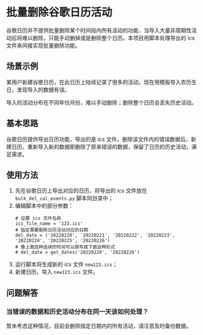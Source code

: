 # 批量删除谷歌日历活动

谷歌日历并不提供批量删除某个时间段内所有活动的功能，当导入大量非周期性活动后将难以删除，只能手动删掉或是删除整个日历。本项目用脚本处理导出的 ics 文件来间接实现批量删除功能。

## 场景示例

某用户新建谷歌日历，在此日历上陆续记录了很多的活动，现在用模板导入农历生日，发现导入的数据有误。

导入的活动分布在不同年份月份，难以手动删除；删除整个日历会丢失历史活动。

## 基本思路

谷歌日历提供导出日历功能，导出的是 ics 文件。删除该文件内的错误数据后，新建日历，重新导入新的数据即删除了原来错误的数据，保留了日历的历史活动，满足需求。

## 使用方法

1. 先在谷歌日历上导出对应的日历，将导出的 ics 文件放在 `bulk_del_cal_events.py` 脚本同目录中；
2. 编辑脚本中的部分参数：
    ```
    # 设置 ics 文件名称
    ics_file_name = '123.ics'
    # 指定需要删除日历活动对应的日期
    del_date = ('20220220', '20220221', '20220222', '20220223', '20220224', '20220225', '20220226')
    # 像上面这种连续的时间可以简写成下面这种形式
    # del_date = get_dates('20220220', '20220226')
    ```
3. 运行脚本将生成新的 ics 文件 `new123.ics`；
4. 新建日历，导入 `new123.ics` 文件。

## 问题解答

### 当错误的数据和历史活动分布在同一天该如何处理？

暂未考虑这种情况，目前会删除指定日期内的所有活动，请注意及时备份数据。
